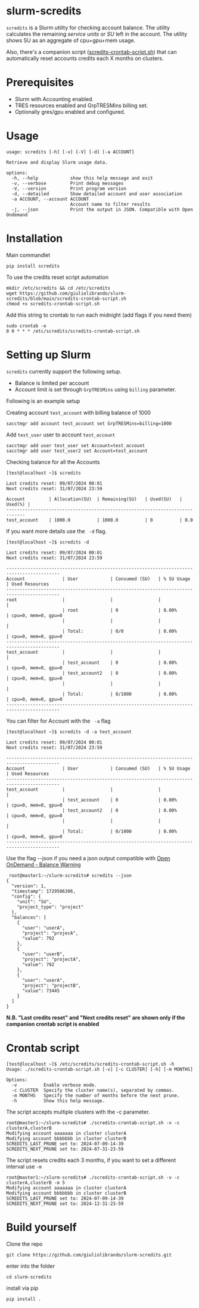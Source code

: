 
# slurm-scredits
`scredits` is a Slurm utility for checking account balance. The utility calculates the remaining *service units* or *SU* left in the account.
The utility shows SU as an aggregate of cpu+gpu+mem usage.

Also, there's a companion script ([scredits-crontab-script.sh](https://github.com/giuliolibrando/slurm-scredits/blob/main/scredits-crontab-script.sh)) that can automatically reset accounts credits each X months on clusters.


# Prerequisites
*  Slurm with Accounting enabled.
*  TRES resources enabled and GrpTRESMins billing set.
*  Optionally  gres/gpu enabled and configured.


# Usage
```
usage: scredits [-h] [-v] [-V] [-d] [-a ACCOUNT]

Retrieve and display Slurm usage data.

options:
  -h, --help            show this help message and exit
  -v, --verbose         Print debug messages
  -V, --version         Print program version
  -d, --detailed        Show detailed account and user association
  -a ACCOUNT, --account ACCOUNT
                        Account name to filter results
  -j, --json            Print the output in JSON. Compatible with Open Ondemand
```


# Installation
Main commandlet
```
pip install scredits
```
To use the credits reset script automation
```
mkdir /etc/scredits && cd /etc/scredits
wget https://github.com/giuliolibrando/slurm-scredits/blob/main/scredits-crontab-script.sh
chmod +x scredits-crontab-script.sh
```
Add this string to crontab to run each midnight (add flags if you need them)
```
sudo crontab -e
0 0 * * * /etc/scredits/scredits-crontab-script.sh
```


# Setting up Slurm
`scredits` currently support the following setup.
* Balance is limited per account
* Account limit is set through  `GrpTRESMins` using `billing` parameter.

Following is an example setup

Creating account `test_account`  with billing balance of 1000
```
sacctmgr add account test_account set GrpTRESMins=billing=1000
```

Add `test_user` user to account `test_account`
```
sacctmgr add user test_user set Account=test_account
sacctmgr add user test_user2 set Account=test_account
```

Checking balance for all the Accounts
```
[test@localhost ~]$ scredits

Last credits reset: 09/07/2024 00:01
Next credits reset: 31/07/2024 23:59

Account         | Allocation(SU)  | Remaining(SU)   | Used(SU)   | Used(%) |
-----------------------------------------------------------------------------
test_account    | 1000.0          | 1000.0          | 0          | 0.0
```

If you want more details use the ` -d` flag.
```
[test@localhost ~]$ scredits -d

Last credits reset: 09/07/2024 00:01
Next credits reset: 31/07/2024 23:59

------------------------------------------------------------------------------------------
Account              | User            | Consumed (SU)   | % SU Usage      | Used Resources
------------------------------------------------------------------------------------------
root                 |                 |                 |                 |
                     | root            | 0               | 0.00%           | cpu=0, mem=0, gpu=0
                     |                 |                 |                 |
                     | Total:          | 0/0             | 0.00%           | cpu=0, mem=0, gpu=0
------------------------------------------------------------------------------------------
test_account         |                 |                 |                 |
                     | test_account    | 0               | 0.00%           | cpu=0, mem=0, gpu=0
                     | test_account2   | 0               | 0.00%           | cpu=0, mem=0, gpu=0
                     |                 |                 |                 |
                     | Total:          | 0/1000          | 0.00%           | cpu=0, mem=0, gpu=0
------------------------------------------------------------------------------------------
```
You can filter for Account with the ` -a` flag
```
[test@localhost ~]$ scredits -d -a test_account

Last credits reset: 09/07/2024 00:01
Next credits reset: 31/07/2024 23:59

------------------------------------------------------------------------------------------
Account              | User            | Consumed (SU)   | % SU Usage      | Used Resources
------------------------------------------------------------------------------------------
test_account         |                 |                 |                 |
                     | test_account    | 0               | 0.00%           | cpu=0, mem=0, gpu=0
                     | test_account2   | 0               | 0.00%           | cpu=0, mem=0, gpu=0
                     |                 |                 |                 |
                     | Total:          | 0/1000          | 0.00%           | cpu=0, mem=0, gpu=0
------------------------------------------------------------------------------------------
```

Use the flag --json if you need a json output compatible with [Open OnDemand - Balance Warning](https://osc.github.io/ood-documentation/latest/customizations.html) 
```
 root@master1:~/slurm-scredits# scredits --json
{
  "version": 1,
  "timestamp": 1729506306,
  "config": {
    "unit": "SU",
    "project_type": "project"
  },
  "balances": [
    {
      "user": "userA",
      "project": "projecA",
      "value": 792
    },
    {
      "user": "userB",
      "project": "projectA",
      "value": 792
    },
    {
      "user": "userA",
      "project": "projectB",
      "value": 73445
    }
  ]
}
```



**N.B.  "Last credits reset" and "Next credits reset" are shown only if the companion crontab script is enabled**

# Crontab script
```
[test@localhost ~]$ /etc/scredits/scredits-crontab-script.sh -h
Usage: ./scredits-crontab-script.sh [-v] [-c CLUSTER] [-h] [-m MONTHS]

Options:
  -v          Enable verbose mode.
  -c CLUSTER  Specify the cluster name(s), separated by commas.
  -m MONTHS   Specify the number of months before the next prune.
  -h          Show this help message.

```
The script accepts multiple clusters with the -c parameter.


```
root@master1:~/slurm-scredits# ./scredits-crontab-script.sh -v -c clusterA,clusterB
Modifying account aaaaaaa in cluster clusterA
Modifying account bbbbbbb in cluster clusterB
SCREDITS_LAST_PRUNE set to: 2024-07-09-14-39
SCREDITS_NEXT_PRUNE set to: 2024-07-31-23-59
```
The script resets credits each 3 months, if you want to set a different interval use `-m`
```
root@master1:~/slurm-scredits# ./scredits-crontab-script.sh -v -c clusterA,clusterB -m 5
Modifying account aaaaaaa in cluster clusterA
Modifying account bbbbbbb in cluster clusterB
SCREDITS_LAST_PRUNE set to: 2024-07-09-14-39
SCREDITS_NEXT_PRUNE set to: 2024-12-31-23-59
```

# Build yourself

Clone the repo
```
git clone https://github.com/giuliolibrando/slurm-scredits.git
```
enter into the folder
```
cd slurm-scredits
```
install via pip
```
pip install .
